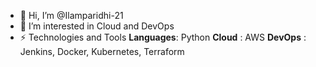 - 👋 Hi, I’m @Ilamparidhi-21
- 👀 I’m interested in Cloud and DevOps
- ⚡ Technologies and Tools
       **Languages**: Python
       **Cloud** : AWS
      **DevOps** : Jenkins, Docker, Kubernetes, Terraform
      
